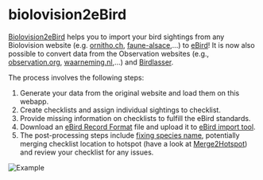 # biolovision2eBird

[Biolovision2eBird](https://zoziologie.raphaelnussbaumer.com/biolovision2ebird/) helps you to import your bird sightings from any Biolovision website (e.g. [ornitho.ch](https://www.ornitho.ch/), [faune-alsace](https://www.faune-alsace.org/),...) to [eBird](https://ebird.org/)! It is now also possible to convert data from the Observation websites (e.g., [observation.org](observation.org), [waarneming.nl](https://waarneming.nl/),...) and [Birdlasser](https://www.birdlasser.com/).

The process involves the following steps:

1. Generate your data from the original website and load them on this webapp.
2. Create checklists and assign individual sightings to checklist.
3. Provide missing information on checklists to fulfill the eBird standards.
4. Download an [eBird Record Format](https://support.ebird.org/en/support/solutions/articles/48000907878-upload-spreadsheet-data-to-ebird#anchorRecordFormat) file and upload it to [eBird import tool](https://ebird.org/import/upload.form).
5. The post-processing steps include [fixing species name](https://support.ebird.org/en/support/solutions/articles/48000907878-upload-spreadsheet-data-to-ebird#anchorCleanData), potentially merging checklist location to hotspot (have a look at [Merge2Hotspot](https://zoziologie.raphaelnussbaumer.com/merge2hotspot/)) and review your checklist for any issues.


![Example](/assets/b2e.gif)
